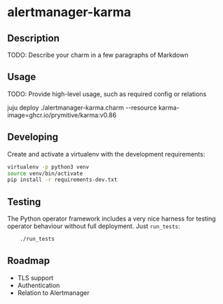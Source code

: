 # alertmanager-karma

## Description

TODO: Describe your charm in a few paragraphs of Markdown

## Usage

TODO: Provide high-level usage, such as required config or relations

juju deploy ./alertmanager-karma.charm --resource karma-image=ghcr.io/prymitive/karma:v0.86

## Developing

Create and activate a virtualenv with the development requirements:

```bash
virtualenv -p python3 venv
source venv/bin/activate
pip install -r requirements-dev.txt
```

## Testing

The Python operator framework includes a very nice harness for testing
operator behaviour without full deployment. Just `run_tests`:

```bash
    ./run_tests
```

## Roadmap

* TLS support
* Authentication
* Relation to Alertmanager
